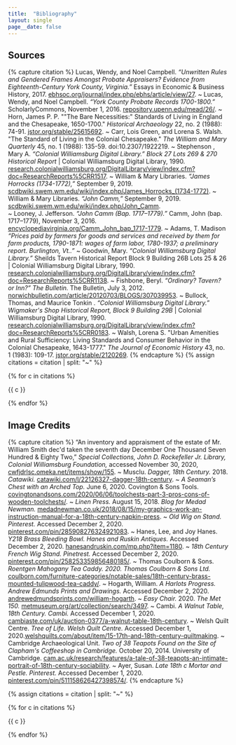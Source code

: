 ```yaml
---
title:  "Bibliography"
layout: single
page__date: false
---
```

## Sources
{% capture citation %}
Lucas, Wendy, and Noel Campbell. *“Unwritten Rules and Gendered Frames Amongst Probate Appraisers? Evidence from Eighteenth-Century York County, Virginia.”* Essays in Economic & Business History, 2017. [ebhsoc.org/journal/index.php/ebhs/article/view/27](https://www.ebhsoc.org/journal/index.php/ebhs/article/view/27).
~
Lucas, Wendy, and Noel Campbell. *“York County Probate Records 1700-1800.”* ScholarlyCommons, November 1, 2016. [repository.upenn.edu/mead/26/](https://repository.upenn.edu/mead/26/).
~
Horn, James P. P. ""The Bare Necessities:" Standards of Living in England and the Chesapeake, 1650-1700." *Historical Archaeology* 22, no. 2 (1988): 74-91. [jstor.org/stable/25615692](http://www.jstor.org/stable/25615692).
~
Carr, Lois Green, and Lorena S. Walsh. "The Standard of Living in the Colonial Chesapeake." *The William and Mary Quarterly* 45, no. 1 (1988): 135-59. doi:10.2307/1922219.
~
Stephenson , Mary A. *“Colonial Williamsburg Digital Library.” Block 27 Lots 269 & 270 Historical Report* | Colonial Williamsburg Digital Library, 1990. [research.colonialwilliamsburg.org/DigitalLibrary/view/index.cfm?doc=ResearchReports%5CRR1517](https://research.colonialwilliamsburg.org/DigitalLibrary/view/index.cfm?doc=ResearchReports%5CRR1517.xml).
~
William & Mary Libraries. *“James Horrocks (1734-1772),”* September 9, 2019. [scdbwiki.swem.wm.edu/wiki/index.php/James_Horrocks_(1734-1772)](https://scdbwiki.swem.wm.edu/wiki/index.php/James_Horrocks_(1734-1772)).
~
William & Mary Libraries. *“John Camm,”* September 9, 2019. [scdbwiki.swem.wm.edu/wiki/index.php/John_Camm](https://scdbwiki.swem.wm.edu/wiki/index.php/John_Camm).  
~
Looney, J. Jefferson. *“John Camm (Bap. 1717–1779).”* Camm, John (bap. 1717–1779), November 3, 2016. [encyclopediavirginia.org/Camm_John_bap_1717-1779](https://www.encyclopediavirginia.org/Camm_John_bap_1717-1779).
~
Adams, T. Madison *“Prices paid by farmers for goods and services and received by them for farm products, 1790-1871: wages of farm labor, 1780-1937; a preliminary report. Burlington, Vt..”*
~
Goodwin, Mary. *“Colonial Williamsburg Digital Library.”* Sheilds Tavern Historical Report Block 9 Building 26B Lots 25 & 26 | Colonial Williamsburg Digital Library, 1990. [research.colonialwilliamsburg.org/DigitalLibrary/view/index.cfm?doc=ResearchReports%5CRR1138](https://research.colonialwilliamsburg.org/DigitalLibrary/view/index.cfm?doc=ResearchReports%5CRR1138.xml).
~
Fishbone, Beryl. *“Ordinary? Tavern? or Inn?” The Bulletin.* The Bulletin, July 3, 2012. [norwichbulletin.com/article/20120703/BLOGS/307039953](https://www.norwichbulletin.com/article/20120703/BLOGS/307039953).
~
Bullock, Thomas, and Maurice Tonkin . *“Colonial Williamsburg Digital Library.” Wigmaker's Shop Historical Report, Block 9 Building 29B* | Colonial Williamsburg Digital Library, 1990. [research.colonialwilliamsburg.org/DigitalLibrary/view/index.cfm?doc=ResearchReports%5CRR0183](https://research.colonialwilliamsburg.org/DigitalLibrary/view/index.cfm?doc=ResearchReports%5CRR0183.xml).
~
Walsh, Lorena S. "Urban Amenities and Rural Sufficiency: Living Standards and Consumer Behavior in the Colonial Chesapeake, 1643-1777." *The Journal of Economic History* 43, no. 1 (1983): 109-17. [jstor.org/stable/2120269](http://www.jstor.org/stable/2120269).
{% endcapture %}
{% assign citations = citation | split: "~" %}

{% for c in citations %}
  <p class="citation" markdown="1">{{ c }}</p>
{% endfor %}

## Image Credits   
{% capture citation %}
“An inventory and appraisment of the estate of Mr. William Smith dec'd taken the seventh day December One Thousand Seven Hundred & Eighty Two,” *Special Collections, John D. Rockefeller Jr. Library, Colonial Williamsburg Foundation,* accessed November 30, 2020, [cwfjdrlsc.omeka.net/items/show/155](https://cwfjdrlsc.omeka.net/items/show/155).
~
Musclu. *Dagger, 18th Century.* 2018. *Catawiki.* [catawiki.com/l/22126327-dagger-18th-century](https://www.catawiki.com/l/22126327-dagger-18th-century).
~
*A Seaman’s Chest with an Arched Top.* June 6, 2020. Covington & Sons Tools. [covingtonandsons.com/2020/06/06/toolchests-part-3-pros-cons-of-wooden-toolchests/](https://covingtonandsons.com/2020/06/06/toolchests-part-3-pros-cons-of-wooden-toolchests/).
~
*Linen Press.* August 15, 2018. *Blog for Medad Newman.* [medadnewman.co.uk/2018/08/15/my-graphics-work-an-instruction-manual-for-a-18th-century-napkin-press](http://medadnewman.co.uk/2018/08/15/my-graphics-work-an-instruction-manual-for-a-18th-century-napkin-press/).
~
*Old Wig on Stand. Pinterest.* Accessed December 2, 2020. [pinterest.com/pin/285908276324921083](https://www.pinterest.com/pin/285908276324921083/).
~
Hanes, Lee, and Joy Hanes. *Y218 Brass Bleeding Bowl. Hanes and Ruskin Antiques.* Accessed December 2, 2020. [hanesandruskin.com/mp.php?item=1180](https://www.hanesandruskin.com/mp.php?item=1180).
~
*18th Century French Wig Stand. Pinetrest.* Accessed December 2, 2020. [pinterest.com/pin/258253359856480185/](https://www.pinterest.com/pin/258253359856480185/).
~
Thomas Coulborn & Sons. *Roentgen Mahogany Tea Caddy. 2020. Thomas Coulborn & Sons Ltd.* [coulborn.com/furniture-categories/notable-sales/18th-century-brass-mounted-tulipwood-tea-caddy/](https://www.coulborn.com/furniture-categories/notable-sales/18th-century-brass-mounted-tulipwood-tea-caddy/).
~
Hogarth, William. *A Harlots Progress. Andrew Edmunds Prints and Drawings.* Accessed December 2, 2020. [andrewedmundsprints.com/william-hogarth](http://www.andrewedmundsprints.com/william-hogarth.html).
~
*Easy Chair.* 2020. *The Met 150.* [metmuseum.org/art/collection/search/3497](https://www.metmuseum.org/art/collection/search/3497?high=on&rpp=50&pg=4&rndkey=20140210&ft=%2A&where=United+States&pos=158).
~
Cambi. *A Walnut Table, 18th Century. Cambi.* Accessed December 1, 2020. [cambiaste.com/uk/auction-0377/a-walnut-table-18th-century](https://www.cambiaste.com/uk/auction-0377/a-walnut-table-18th-century.asp).
~
Welsh Quilt Centre. *Tree of Life. Welsh Quilt Centre.* Accessed December 1, 2020.[welshquilts.com/about/item/15-17th-and-18th-century-quiltmaking](https://welshquilts.com/about/item/15-17th-and-18th-century-quiltmaking).
~
Cambridge Archaeological Unit. *Two of 38 Teapots Found on the Site of Clapham's Coffeeshop in Cambridge.* October 20, 2014. University of Cambridge. [cam.ac.uk/research/features/a-tale-of-38-teapots-an-intimate-portrait-of-18th-century-sociability](https://www.cam.ac.uk/research/features/a-tale-of-38-teapots-an-intimate-portrait-of-18th-century-sociability).
~
Ayer, Susan. *Late 18th c Mortar and Pestle. Pinterest.* Accessed December 1, 2020. [pinterest.com/pin/511158626427398574/](https://www.pinterest.com/pin/511158626427398574/).
{% endcapture %}

{% assign citations = citation | split: "~" %}

{% for c in citations %}
  <p class="citation" markdown="1">{{ c }}</p>
{% endfor %}
